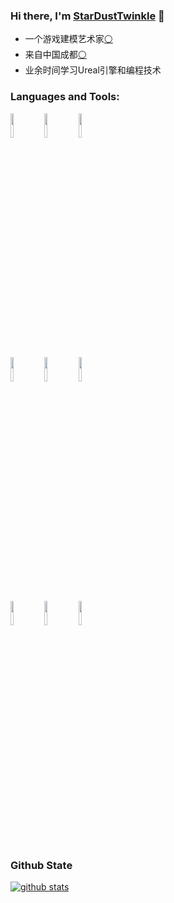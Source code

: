 ### Hi there, I'm [StarDustTwinkle](https://StarDustTwinkle.github.io) 👋

- 一个游戏建模艺术家[⚪](https://baike.baidu.com/item/3D建模/3867022)
- 来自中国成都[⚪](https://baike.baidu.com/item/成都/128473)
- 业余时间学习Ureal引擎和编程技术


### Languages and Tools:

<p>  
  <!-- Your languages and tools. Be careful with the alignment. 
  You can use this sites to get logos: https://www.vectorlogo.zone or https://simpleicons.org/
  -->
  <code><img width="10%" src="https://simpleicons.org/icons/unrealengine.svg"></code>
  <code><img width="10%" src="https://simpleicons.org/icons/cplusplus.svg"></code>
  <code><img width="10%" src="https://simpleicons.org/icons/python.svg"></code>
  <br />
  <code><img width="10%" src="https://simpleicons.org/icons/adobeaftereffects.svg"></code>
  <code><img width="10%" src="https://simpleicons.org/icons/adobeaudition.svg"></code>
  <code><img width="10%" src="https://simpleicons.org/icons/adobephotoshop.svg"></code>
  <br />
  <code><img width="10%" src="https://simpleicons.org/icons/git.svg"></code>
  <code><img width="10%" src="https://simpleicons.org/icons/github.svg"></code>
  <code><img width="10%" src="https://simpleicons.org/icons/html5.svg"></code>
</p>


### Github State


[![github stats](https://github-readme-stats.vercel.app/api?username=StarDustTwinkle&show_icons=true)](https://github.com/anuraghazra/github-readme-stats)